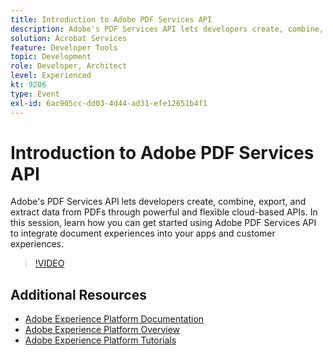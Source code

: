```yaml
---
title: Introduction to Adobe PDF Services API
description: Adobe's PDF Services API lets developers create, combine, export, and extract data from PDFs through powerful and flexible cloud-based APIs. In this session, learn how you can get started using Adobe PDF Services API to integrate document experiences into your apps and customer experiences.
solution: Acrobat Services
feature: Developer Tools
topic: Development
role: Developer, Architect
level: Experienced
kt: 9206
type: Event
exl-id: 6ac905cc-dd03-4d44-ad31-efe12651b4f1
---
```

# Introduction to Adobe PDF Services API

Adobe's PDF Services API lets developers create, combine, export, and extract data from PDFs through powerful and flexible cloud-based APIs. In this session, learn how you can get started using Adobe PDF Services API to integrate document experiences into your apps and customer experiences.


>[!VIDEO](https://video.tv.adobe.com/v/337601/?quality=12&learn=on&hidetitle=true)

## Additional Resources

- [Adobe Experience Platform Documentation](https://experienceleague.adobe.com/docs/experience-platform.html)
- [Adobe Experience Platform Overview](https://experienceleague.adobe.com/docs/experience-platform/landing/home.html)
- [Adobe Experience Platform Tutorials](https://experienceleague.adobe.com/docs/platform-learn/tutorials/overview.html?lang=en)
